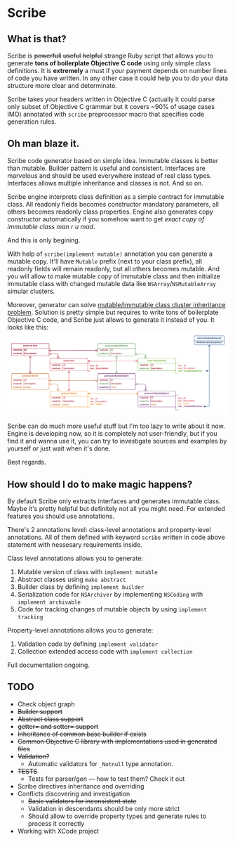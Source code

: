 # Scribe

## What is that?

Scribe is ~~powerfull~~ ~~useful~~ ~~helpful~~ strange Ruby script that allows you to generate **tons of boilerplate Objective C code** using only simple class definitions. It is **extremely** a must if your payment depends on number lines of code you have written. In any other case it could help you to do your data structure more clear and determinate.

Scribe takes your headers written in Objective C (actually it could parse only subset of Objective C grammar but it covers ~90% of usage cases IMO) annotated with `scribe` preprocessor macro that specifies code generation rules.

## Oh man blaze it.

Scribe code generator based on simple idea. Immutable classes is better than mutable. Builder pattern is useful and consistent. Interfaces are marvelous and should be used everywhere instead of real class types. Interfaces allows multiple inheritance and classes is not. And so on.

Scribe engine interprets class definition as a simple contract for immutable class. All readonly fields becomes constructor mandatory parameters, all others becomes readonly class properties. Engine also generates copy constructor automatically if you somehow want to get _exact copy of immutable class man r u mad_.

And this is only begining.

With help of `scribe(implement mutable)` annotation you can generate a mutable copy. It'll have `Mutable` prefix (next to your class prefix), all readonly fields will remain readonly, but all others becomes mutable. And you will allow to make mutable copy of immutable class and then initialize immutable class with changed mutable data like `NSArray`/`NSMutableArray` simular clusters.

Moreover, generator can solve [mutable/immutable class cluster inheritance problem](http://nshipster.com/nsorderedset/). Solution is pretty simple but requires to write tons of boilerplate Objective C code, and Scribe just allows to generate it instead of you. It looks like this:
![Immutable/Mutable class cluster with inheritance](/doc/inheritance_diagram.png)

Scribe can do much more useful stuff but I'm too lazy to write about it now. Engine is developing now, so it is completely not user-friendly, but if you find it and wanna use it, you can try to investigate sources and examples by yourself or just wait when it's done.

Best regards.

## How should I do to make magic happens?

By default Scribe only extracts interfaces and generates immutable class. Maybe it's pretty helpful but definitely not all you might need. For extended features you should use annotations.

There's 2 annotations level: class-level annotations and property-level annotations. All of them defined with keyword `scribe` written in code above statement with nessesary requirements inside.

Class level annotations allows you to generate:
1. Mutable version of class with `implement mutable`
2. Abstract classes using `make abstract`
3. Builder class by defining `implement builder`
4. Serialization code for `NSArchiver` by implementing `NSCoding` with `implement archivable`
5. Code for tracking changes of mutable objects by using `implement tracking`

Property-level annotations allows you to generate:
1. Validation code by defining `implement validator`
2. Collection extended access code with `implement collection`

Full documentation ongoing.

## TODO
* Check object graph
* ~~Builder support~~
* ~~Abstract class support~~
* ~~getter= and setter= support~~
* ~~Inheritance of common base builder if exists~~
* ~~Common Objective C library with implementations used in generated files~~
* ~~Validation?~~
    * Automatic validators for `_Notnull` type annotation.
* ~~TESTS~~
    * Tests for parser/gen — how to test them? Check it out
* Scribe directives inheritance and overriding
* Conflicts discovering and investigation
    * ~~Basic validators for inconsistent state~~
    * Validation in descendants should be only more strict
    * Should allow to override property types and generate rules to process it correctly
* Working with XCode project